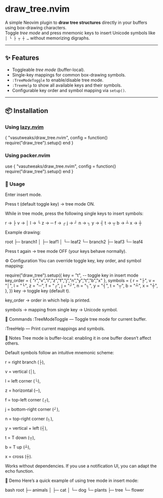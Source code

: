 # draw_tree.nvim

A simple Neovim plugin to **draw tree structures** directly in your buffers using box-drawing characters.  
Toggle *tree mode* and press mnemonic keys to insert Unicode symbols like `│ └ ├ ┬ ┼ …` without memorizing digraphs.

---

## ✨ Features

- Toggleable *tree mode* (buffer-local).
- Single-key mappings for common box-drawing symbols.
- `:TreeModeToggle` to enable/disable tree mode.
- `:TreeHelp` to show all available keys and their symbols.
- Configurable key order and symbol mapping via `setup()`.

---

## 📦 Installation

### Using [lazy.nvim](https://github.com/folke/lazy.nvim)

{
  "vasutweaks/draw_tree.nvim",
  config = function()
    require("draw_tree").setup()
  end
}


### Using packer.nvim

use {
  "vasutweaks/draw_tree.nvim",
  config = function()
    require("draw_tree").setup()
  end
}


### 🚀 Usage
Enter insert mode.

Press <leader>t (default toggle key) → tree mode ON.

While in tree mode, press the following single keys to insert symbols:

r → ├    v → │    l → └    z → ─
f → ┌    j → ┘    n → ┐    y → ┤
t → ┬    b → ┴    x → ┼

Example drawing:

root
├─ branch1
│  ├─ leaf1
│  └─ leaf2
└─ branch2
   ├─ leaf3
   └─ leaf4

Press <leader>t again → tree mode OFF (your keys behave normally).

⚙️ Configuration
You can override toggle key, key order, and symbol mapping:

require("draw_tree").setup({
  key = "<leader>t",  -- toggle key in insert mode
  key_order = { "r","v","l","z","f","j","n","y","t","b","x" },
  symbols = {
    r = "├", v = "│", l = "└", z = "─",
    f = "┌", j = "┘", n = "┐", y = "┤",
    t = "┬", b = "┴", x = "┼",
  },
})
key → toggle key (default <leader>t).

key_order → order in which help is printed.

symbols → mapping from single key → Unicode symbol.

📖 Commands
:TreeModeToggle — Toggle tree mode for current buffer.

:TreeHelp — Print current mappings and symbols.

🔧 Notes
Tree mode is buffer-local: enabling it in one buffer doesn’t affect others.

Default symbols follow an intuitive mnemonic scheme:

r = right branch (├),

v = vertical (│),

l = left corner (└),

z = horizontal (─),

f = top-left corner (┌),

j = bottom-right corner (┘),

n = top-right corner (┐),

y = vertical + left (┤),

t = T down (┬),

b = T up (┴),

x = cross (┼).

Works without dependencies. If you use a notification UI, you can adapt the echo function.

📸 Demo
Here’s a quick example of using tree mode in insert mode:

bash
root
├─ animals
│  ├─ cat
│  └─ dog
└─ plants
   ├─ tree
   └─ flower

